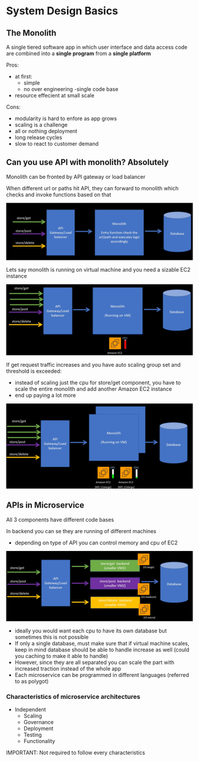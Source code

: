 # System Design Basics

## The Monolith
A single tiered software app in which user interface and data access code are combined into a **single program** from a **single platform**

Pros:
- at first:
    - simple
    - no over engineering
-single code base
- resource effecient at small scale

Cons:
- modularity is hard to enfore as app grows
- scaling is a challenge
- all or nothing deployment
- long release cycles
- slow to react to customer demand

## Can you use API with monolith? Absolutely
Monolith can be fronted by API gateway or load balancer

When different url or paths hit API, they can forward to monolith which checks and invoke functions based on that

![alt text](image.png)

Lets say monolith is running on virtual machine and you need a sizable EC2 instance

![alt text](image-1.png)

If get request traffic increases and you have auto scaling group set and threshold is exceeded:
- instead of scaling just the cpu for store/get component, you have to scale the entire monolith and add another Amazon EC2 instance
- end up paying a lot more

![alt text](image-2.png)

## APIs in Microservice
All 3 components have different code bases

In backend you can se they are running of different machines
- depending on type of API you can control memory and cpu of EC2

![alt text](image-3.png)

- ideally you would want each cpu to have its own database but sometimes this is not possible
- If only a single database, must make sure that if virtual machine scales, keep in mind database should be able to handle increase as well (could you caching to make it able to handle)
- However, since they are all separated you can scale the part with increased traction instead of the whole app
- Each microservice can be programmed in different languages (referred to as polygot)

### Characteristics of microservice architectures
- Independent
    - Scaling
    - Governance
    - Deployment
    - Testing
    - Functionality

IMPORTANT: Not required to follow every characteristics
